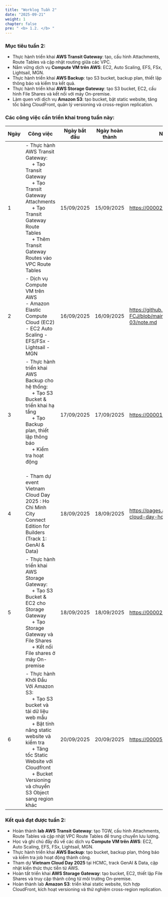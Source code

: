 ```yaml
---
title: "Worklog Tuần 2"
date: "2025-09-21"
weight: 1
chapter: false
pre: " <b> 1.2. </b> "
---
```


### Mục tiêu tuần 2:

- Thực hành triển khai **AWS Transit Gateway**: tạo, cấu hình Attachments, Route Tables và cập nhật routing giữa các VPC.  
- Nắm vững dịch vụ **Compute VM trên AWS**: EC2, Auto Scaling, EFS, FSx, Lightsail, MGN.  
- Thực hành triển khai **AWS Backup**: tạo S3 bucket, backup plan, thiết lập thông báo và kiểm tra kết quả.   
- Thực hành triển khai **AWS Storage Gateway**: tạo S3 bucket, EC2, cấu hình File Shares và kết nối với máy On-premise.  
- Làm quen với dịch vụ **Amazon S3**: tạo bucket, bật static website, tăng tốc bằng CloudFront, quản lý versioning và cross-region replication.  


### Các công việc cần triển khai trong tuần này:

| Ngày | Công việc | Ngày bắt đầu | Ngày hoàn thành | Nguồn tài liệu |
| --- | --- | --- | --- | --- |
| 1 | - Thực hành AWS Transit Gateway: <br>&emsp; + Tạo Transit Gateway <br>&emsp; + Tạo Transit Gateway Attachments <br>&emsp; + Tạo Transit Gateway Route Tables <br>&emsp; + Thêm Transit Gateway Routes vào VPC Route Tables | 15/09/2025 | 15/09/2025 | <https://000020.awsstudygroup.com/> |
| 2 | - Dịch vụ Compute VM trên AWS <br> - Amazon Elastic Compute Cloud (EC2) <br> - EC2 Auto Scaling - EFS/FSx - Lightsail - MGN | 16/09/2025 | 16/09/2025 | <https://github.com/tuanvu250/AWS-FCJ/blob/main/module/module-03/note.md> |
| 3 | - Thực hành triển khai AWS Backup cho hệ thống: <br>&emsp; + Tạo S3 Bucket & triển khai hạ tầng <br>&emsp; + Tạo Backup plan, thiết lập thông báo <br>&emsp; + Kiểm tra hoạt động <br>&emsp; | 17/09/2025 | 17/09/2025 | <https://000013.awsstudygroup.com/vi/> |
| 4 | - Tham dự event Vietnam Cloud Day 2025 : Ho Chi Minh City Connect Edition for Builders (Track 1: GenAI & Data) | 18/09/2025 | 18/09/2025 | <https://pages.awscloud.com/vietnam-cloud-day-hcmc-connect-edition> |
| 5 | - Thực hành triển khai AWS Storage Gateway:  <br>&emsp; + Tạo S3 Bucket & EC2 cho Storage Gateway <br>&emsp; + Tạo Storage Gateway và File Shares <br>&emsp; + Kết nối File shares ở máy On-premise | 18/09/2025 | 18/09/2025 | <https://000024.awsstudygroup.com/vi/> |
| 6 | - Thực hành Khởi Đầu Với Amazon S3: <br>&emsp; + Tạo S3 bucket và tải dữ liệu web mẫu <br>&emsp; + Bật tính năng static website và kiểm tra <br>&emsp; + Tăng tốc Static Website với Cloudfront <br>&emsp; + Bucket Versioning và chuyển S3 Object sang region khác  | 20/09/2025 | 20/09/2025 | <https://000057.awsstudygroup.com/vi/> |

### Kết quả đạt được tuần 2:

- Hoàn thành **lab AWS Transit Gateway**: tạo TGW, cấu hình Attachments, Route Tables và cập nhật VPC Route Tables để trung chuyển lưu lượng.  
- Học và ghi chú đầy đủ về các dịch vụ **Compute VM trên AWS**: EC2, Auto Scaling, EFS, FSx, Lightsail, MGN.  
- Thực hành triển khai **AWS Backup**: tạo bucket, backup plan, thông báo và kiểm tra job hoạt động thành công.  
- Tham dự **Vietnam Cloud Day 2025** tại HCMC, track GenAI & Data, cập nhật kiến thức thực tiễn từ AWS.  
- Hoàn tất triển khai **AWS Storage Gateway**: tạo bucket, EC2, thiết lập File Shares và truy cập thành công từ môi trường On-premise.  
- Hoàn thành lab **Amazon S3**: triển khai static website, tích hợp CloudFront, kích hoạt versioning và thử nghiệm cross-region replication.  
